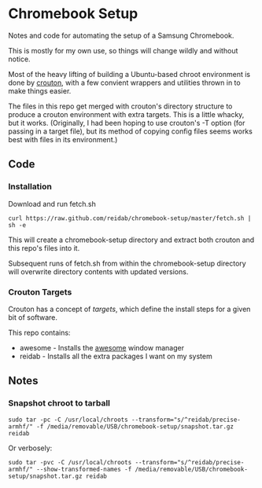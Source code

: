 # Chromebook Setup

Notes and code for automating the setup of a Samsung Chromebook. 

This is mostly for my own use, so things will change wildly and without notice.

Most of the heavy lifting of building a Ubuntu-based chroot environment is done by [crouton](https://github.com/dnschneid/crouton), with a few convient wrappers and utilities thrown in to make things easier.

The files in this repo get merged with crouton's directory structure to produce a crouton environment with extra targets. This is a little whacky, but it works. (Originally, I had been hoping to use crouton's -T option (for passing in a target file), but its method of copying config files seems works best with files in its environment.)

## Code

### Installation

Download and run fetch.sh

    curl https://raw.github.com/reidab/chromebook-setup/master/fetch.sh | sh -e
    
This will create a chromebook-setup directory and extract both crouton and this repo's files into it.

Subsequent runs of fetch.sh from within the chromebook-setup directory will overwrite directory contents with updated versions.


### Crouton Targets

Crouton has a concept of _targets_, which define the install steps for a given bit of software.

This repo contains:

* awesome - Installs the [awesome](http://awesome.naquadah.org/) window manager
* reidab - Installs all the extra packages I want on my system

## Notes

### Snapshot chroot to tarball

    sudo tar -pc -C /usr/local/chroots --transform="s/^reidab/precise-armhf/" -f /media/removable/USB/chromebook-setup/snapshot.tar.gz reidab

Or verbosely:

    sudo tar -pvc -C /usr/local/chroots --transform="s/^reidab/precise-armhf/" --show-transformed-names -f /media/removable/USB/chromebook-setup/snapshot.tar.gz reidab


